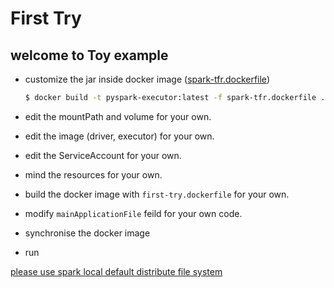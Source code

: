 # First Try

## welcome to Toy example

- customize the jar inside docker image ([spark-tfr.dockerfile](spark-tfr.dockerfile))

    ```bash
    $ docker build -t pyspark-executor:latest -f spark-tfr.dockerfile .
    ```

- edit the mountPath and volume for your own.
- edit the image (driver, executor) for your own.
- edit the ServiceAccount  for your own.
- mind the resources for your own.
- build the docker image with `first-try.dockerfile` for your own.
- modify `mainApplicationFile` feild for your own code.
- synchronise the docker image
- run


[please use spark local default distribute file system](https://stackoverflow.com/questions/35861099/overwriting-a-spark-output-using-pyspark)